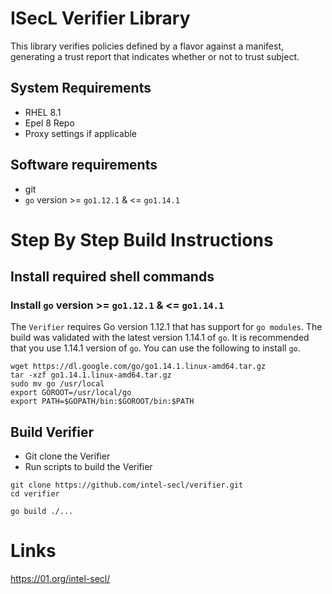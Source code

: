 # ISecL Verifier Library

This library verifies policies defined by a flavor against a manifest, generating a trust report that indicates whether or not to trust subject.

## System Requirements
- RHEL 8.1
- Epel 8 Repo
- Proxy settings if applicable

## Software requirements
- git
- `go` version >= `go1.12.1` & <= `go1.14.1`

# Step By Step Build Instructions

## Install required shell commands

### Install `go` version >= `go1.12.1` & <= `go1.14.1`
The `Verifier` requires Go version 1.12.1 that has support for `go modules`. The build was validated with the latest version 1.14.1 of `go`. It is recommended that you use 1.14.1 version of `go`. You can use the following to install `go`.
```shell
wget https://dl.google.com/go/go1.14.1.linux-amd64.tar.gz
tar -xzf go1.14.1.linux-amd64.tar.gz
sudo mv go /usr/local
export GOROOT=/usr/local/go
export PATH=$GOPATH/bin:$GOROOT/bin:$PATH
```

## Build Verifier

- Git clone the Verifier
- Run scripts to build the Verifier

```shell
git clone https://github.com/intel-secl/verifier.git
cd verifier
```
```shell
go build ./...
```

# Links
https://01.org/intel-secl/
